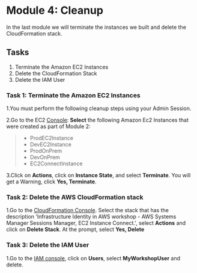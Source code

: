# Module 4: Cleanup

In the last module we will terminate the instances we built and delete the CloudFormation stack.

## Tasks

1. Terminate the Amazon EC2 Instances
2. Delete the CloudFormation Stack
3. Delete the IAM User

### Task 1: Terminate the Amazon EC2 Instances

1.You must perform the following cleanup steps using your Admin Session.

2.Go to the EC2 <a href="https://console.aws.amazon.com/ec2/v2/home?region=us-east-1#Instances:sort=statusChecks" target="_blank">Console</a>: **Select** the following Amazon Ec2 Instances that were created as part of Module 2:
>
> * ProdEC2Instance
> * DevEC2Instance
> * ProdOnPrem
> * DevOnPrem
> * EC2ConnectInstance

3.Click on **Actions**, click on **Instance State**, and select **Terminate**. You will get a Warning, click **Yes, Terminate**.


### Task 2: Delete the AWS CloudFormation stack

1.Go to the
<a href="https://console.aws.amazon.com/cloudformation/home?region=us-east-1#/stacks" target="_blank">CloudFormation Console</a>. Select the stack that has the description 'Infrastructure Identity in AWS workshop - AWS Systems Manager Sessions Manager, EC2 Instance Connect.', select **Actions** and click on **Delete Stack**. At the prompt, select **Yes, Delete**

### Task 3: Delete the IAM User
1.Go to the <a href="https://console.aws.amazon.com/iam/home?#/home" target="_blank">IAM console</a>, click on **Users**, select **MyWorkshopUser** and delete.
